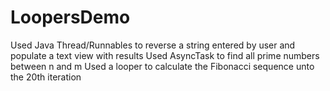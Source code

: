 # LoopersDemo

Used Java Thread/Runnables to reverse a string entered by user and populate a text view with results
Used AsyncTask to find all prime numbers between n and m
Used a looper to calculate the Fibonacci sequence unto the 20th iteration
